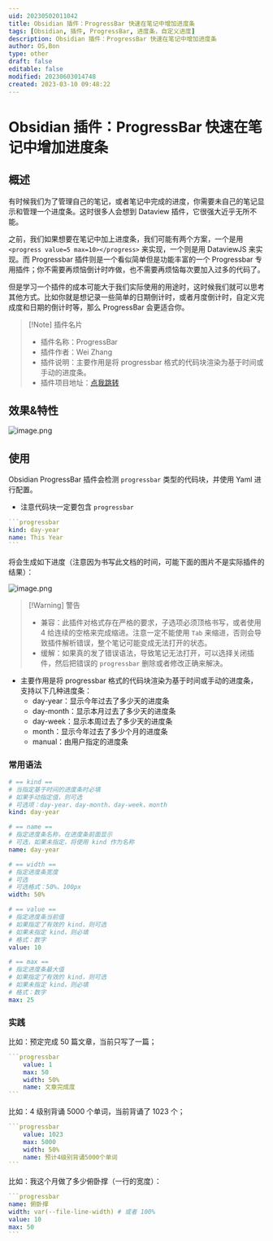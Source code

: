 ```yaml
---
uid: 20230502011042
title: Obsidian 插件：ProgressBar 快速在笔记中增加进度条
tags: [Obsidian, 插件, ProgressBar, 进度条，自定义进度]
description: Obsidian 插件：ProgressBar 快速在笔记中增加进度条
author: OS,Bon
type: other
draft: false
editable: false
modified: 20230603014748
created: 2023-03-10 09:48:22
---
```


# Obsidian 插件：ProgressBar 快速在笔记中增加进度条

## 概述

有时候我们为了管理自己的笔记，或者笔记中完成的进度，你需要未自己的笔记显示和管理一个进度条。这时很多人会想到 Dataview 插件，它很强大近乎无所不能。

之前，我们如果想要在笔记中加上进度条，我们可能有两个方案，一个是用 `<progress value=5 max=10></progress>` 来实现，一个则是用 DataviewJS 来实现。而 Progressbar 插件则是一个看似简单但是功能丰富的一个 Progressbar 专用插件；你不需要再烦恼倒计时咋做，也不需要再烦恼每次要加入过多的代码了。

但是学习一个插件的成本可能大于我们实际使用的用途时，这时候我们就可以思考其他方式。比如你就是想记录一些简单的日期倒计时，或者月度倒计时，自定义完成度和日期的倒计时等，那么 ProgressBar 会更适合你。

> [!Note] 插件名片
> - 插件名称：ProgressBar
> - 插件作者：Wei Zhang
> - 插件说明：主要作用是将 progressbar 格式的代码块渲染为基于时间或手动的进度条。
> - 插件项目地址：[点我跳转](https://github.com/zwpaper/obsidian-progressbar/blob/main/README.zh-CN.md)

## 效果&特性

![image.png](https://cdn.pkmer.cn/images/20230502011634.png!pkmer)

## 使用

Obsidian ProgressBar 插件会检测 `progressbar` 类型的代码块，并使用 Yaml 进行配置。

- 注意代码块一定要包含 `progressbar`

````YAML
```progressbar
kind: day-year
name: This Year
```
````

将会生成如下进度（注意因为书写此文档的时间，可能下面的图片不是实际插件的结果）：

![image.png](https://cdn.pkmer.cn/images/20230502011727.png!pkmer)

>[!Warning] 警告
>- 兼容：此插件对格式存在严格的要求，子选项必须顶格书写，或者使用 4 给连续的空格来完成缩进。注意一定不能使用 `Tab` 来缩进，否则会导致插件解析错误，整个笔记可能变成无法打开的状态。
>- 缓解：如果真的发了错误语法，导致笔记无法打开，可以选择关闭插件，然后把错误的 `progressbar` 删除或者修改正确来解决。

- 主要作用是将 progressbar 格式的代码块渲染为基于时间或手动的进度条，支持以下几种进度条：
	- day-year：显示今年过去了多少天的进度条
	- day-month：显示本月过去了多少天的进度条
	- day-week：显示本周过去了多少天的进度条
	- month：显示今年过去了多少个月的进度条
	- manual：由用户指定的进度条

### 常用语法

````YAML
# == kind ==
# 当指定基于时间的进度条时必填
# 如果手动指定值，则可选
# 可选项：day-year、day-month、day-week、month
kind: day-year

# == name ==
# 指定进度条名称，在进度条前面显示
# 可选，如果未指定，将使用 kind 作为名称
name: day-year

# == width ==
# 指定进度条宽度
# 可选
# 可选格式：50%、100px
width: 50%

# == value ==
# 指定进度条当前值
# 如果指定了有效的 kind，则可选
# 如果未指定 kind，则必填
# 格式：数字
value: 10

# == max ==
# 指定进度条最大值
# 如果指定了有效的 kind，则可选
# 如果未指定 kind，则必填
# 格式：数字
max: 25
````

### 实践

比如：预定完成 50 篇文章，当前只写了一篇；

````YAML
```progressbar
    value: 1
    max: 50
    width: 50%
    name: 文章完成度
```
````

比如：4 级别背诵 5000 个单词，当前背诵了 1023 个；

````YAML
```progressbar
    value: 1023
    max: 5000
    width: 50%
    name: 预计4级别背诵5000个单词
```
````

比如：我这个月做了多少俯卧撑（一行的宽度）：

````YAML
```progressbar
name: 俯卧撑
width: var(--file-line-width) # 或者 100%
value: 10
max: 50
```
````